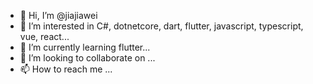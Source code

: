 - 👋 Hi, I’m @jiajiawei
- 👀 I’m interested in C#, dotnetcore, dart, flutter, javascript, typescript, vue, react...
- 🌱 I’m currently learning flutter...
- 💞️ I’m looking to collaborate on ...
- 📫 How to reach me ...

<!---
jiajiawei/jiajiawei is a ✨ special ✨ repository because its `README.md` (this file) appears on your GitHub profile.
You can click the Preview link to take a look at your changes.
--->
